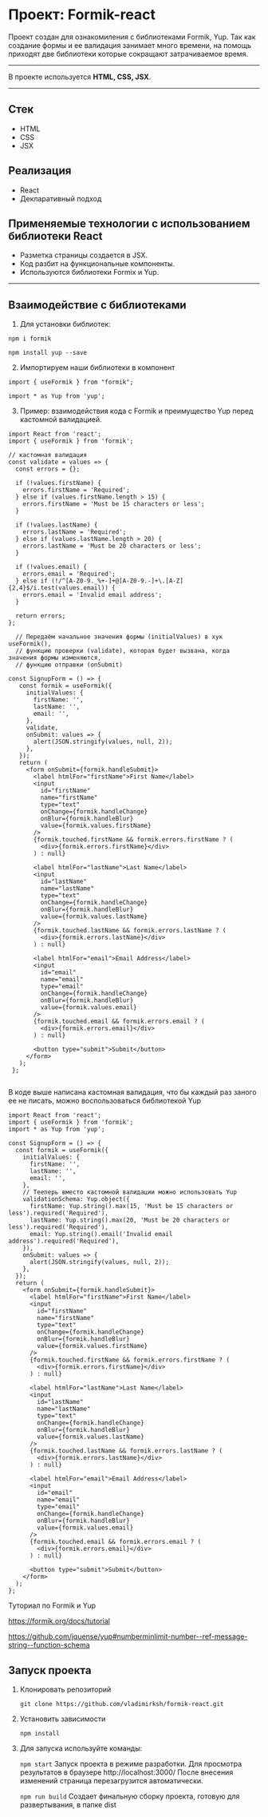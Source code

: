 # Проект: Formik-react

Проект создан для ознакомиления c библиотеками Formik, Yup.
Так как cоздание формы и ее валидация занимает много времени, на помощь приходят две библиотеки которые сокращают затрачиваемое время.

____
В проекте используется **HTML, CSS, JSX**.

___
## Стек
+ HTML
+ CSS
+ JSX


## Реализация
+ React
+ Декларативный подход


## Применяемые технологии с использованием библиотеки React
+ Разметка страницы создается в JSX.
+ Код разбит на функциональные компоненты.
+ Используются библиотеки Formix и Yup.

___
## Взаимодействие с библиотеками ##
1. Для установки библиотек:

  ```npm i formik```
  
  ```npm install yup --save```

2. Импортируем наши библиотеки в компонент

  ```import { useFormik } from "formik";```
  
  ```import * as Yup from 'yup'; ```

3. Пример: взаимодействия кода с Formik и преимущество Yup перед кастомной валидацией.
```
import React from 'react';
import { useFormik } from 'formik';

// кастомная валидация
const validate = values => {
  const errors = {};

  if (!values.firstName) {
    errors.firstName = 'Required';
  } else if (values.firstName.length > 15) {
    errors.firstName = 'Must be 15 characters or less';
  }

  if (!values.lastName) {
    errors.lastName = 'Required';
  } else if (values.lastName.length > 20) {
    errors.lastName = 'Must be 20 characters or less';
  }

  if (!values.email) {
    errors.email = 'Required';
  } else if (!/^[A-Z0-9._%+-]+@[A-Z0-9.-]+\.[A-Z]{2,4}$/i.test(values.email)) {
    errors.email = 'Invalid email address';
  }

  return errors;
};

  // Передаём начальное значения формы (initialValues) в хук useFormik(), 
  // функцию проверки (validate), которая будет вызвана, когда значения формы изменяются, 
  // функцию отправки (onSubmit)

const SignupForm = () => {
   const formik = useFormik({
     initialValues: {
       firstName: '',
       lastName: '',
       email: '',
     },
     validate,
     onSubmit: values => {
       alert(JSON.stringify(values, null, 2));
     },
   });
   return (
     <form onSubmit={formik.handleSubmit}>
       <label htmlFor="firstName">First Name</label>
       <input
         id="firstName"
         name="firstName"
         type="text"
         onChange={formik.handleChange}
         onBlur={formik.handleBlur}
         value={formik.values.firstName}
       />
       {formik.touched.firstName && formik.errors.firstName ? (
         <div>{formik.errors.firstName}</div>
       ) : null}
 
       <label htmlFor="lastName">Last Name</label>
       <input
         id="lastName"
         name="lastName"
         type="text"
         onChange={formik.handleChange}
         onBlur={formik.handleBlur}
         value={formik.values.lastName}
       />
       {formik.touched.lastName && formik.errors.lastName ? (
         <div>{formik.errors.lastName}</div>
       ) : null}
 
       <label htmlFor="email">Email Address</label>
       <input
         id="email"
         name="email"
         type="email"
         onChange={formik.handleChange}
         onBlur={formik.handleBlur}
         value={formik.values.email}
       />
       {formik.touched.email && formik.errors.email ? (
         <div>{formik.errors.email}</div>
       ) : null}
 
       <button type="submit">Submit</button>
     </form>
   );
 };
 
```

В коде выше написана кастомная валидация, что бы каждый раз заного ее не писать, можно воспользоваться библиотекой Yup 

```
import React from 'react';
import { useFormik } from 'formik';
import * as Yup from 'yup';

const SignupForm = () => {
  const formik = useFormik({
    initialValues: {
      firstName: '',
      lastName: '',
      email: '',
    },
    // Тееперь вместо кастомной валидации можно использовать Yup 
    validationSchema: Yup.object({
      firstName: Yup.string().max(15, 'Must be 15 characters or less').required('Required'),
      lastName: Yup.string().max(20, 'Must be 20 characters or less').required('Required'),
      email: Yup.string().email('Invalid email address').required('Required'),
    }),
    onSubmit: values => {
      alert(JSON.stringify(values, null, 2));
    },
  });
  return (
    <form onSubmit={formik.handleSubmit}>
      <label htmlFor="firstName">First Name</label>
      <input
        id="firstName"
        name="firstName"
        type="text"
        onChange={formik.handleChange}
        onBlur={formik.handleBlur}
        value={formik.values.firstName}
      />
      {formik.touched.firstName && formik.errors.firstName ? (
        <div>{formik.errors.firstName}</div>
      ) : null}

      <label htmlFor="lastName">Last Name</label>
      <input
        id="lastName"
        name="lastName"
        type="text"
        onChange={formik.handleChange}
        onBlur={formik.handleBlur}
        value={formik.values.lastName}
      />
      {formik.touched.lastName && formik.errors.lastName ? (
        <div>{formik.errors.lastName}</div>
      ) : null}

      <label htmlFor="email">Email Address</label>
      <input
        id="email"
        name="email"
        type="email"
        onChange={formik.handleChange}
        onBlur={formik.handleBlur}
        value={formik.values.email}
      />
      {formik.touched.email && formik.errors.email ? (
        <div>{formik.errors.email}</div>
      ) : null}

      <button type="submit">Submit</button>
    </form>
  );
};
```
Туториал по Formik и Yup

https://formik.org/docs/tutorial

https://github.com/jquense/yup#numberminlimit-number--ref-message-string--function-schema

## Запуск проекта ##

1. Клонировать репозиторий

    ```git clone https://github.com/vladimirksh/formik-react.git```

2. Установить зависимости

    ```npm install```

3. Для запуска используйте команды:

    ```npm start```
  Запуск проекта в режиме разработки. Для просмотра результатов в браузере http://localhost:3000/ После внесения изменений страница перезагрузится автоматически.

    ```npm run build```
  Создает финальную сборку проекта, готовую для развертывания, в папке dist
